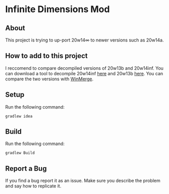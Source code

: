 # Infinite Dimensions Mod

## About 
This project is trying to up-port 20w14∞ to newer versions such as 20w14a.

## How to add to this project
I reccomend to compare decompiled versions of 20w13b and 20w14inf. You can download a tool to decompile 20w14inf [here](https://github.com/meponderR/Minecraft-Decompiler/tree/20w14inf) and 20w13b [here](https://github.com/meponderR/Minecraft-Decompiler/tree/20w13b). You can compare the two versions with [WinMerge](https://winmerge.org/?lang=en). 
## Setup

Run the following command:
```
gradlew idea
```
## Build

Run the following command:
```
gradlew Build
```

## Report a Bug

If you find a bug report it as an issue. Make sure you describe the problem and say how to replicate it.
